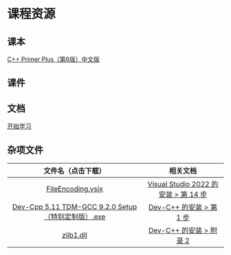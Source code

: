 # 课程资源

## 课本

[C++ Primer Plus（第6版）中文版](/textbook.pdf)

## 课件

## 文档

[开始学习](/getting-started)

## 杂项文件

|文件名（点击下载）|相关文档|
|:-:|:-:|
|<a href="/Website/FileEncoding.vsix" target="_self">FileEncoding.vsix</a>|[Visual Studio 2022 的安装 > 第 14 步](/getting-started/setup/01/#file-encoding)|
|[Dev-Cpp 5.11 TDM-GCC 9.2.0 Setup（特别定制版）.exe](/Dev-Cpp%205.11%20TDM-GCC%209.2.0%20Setup（特别定制版）.exe)|[Dev-C++ 的安装 > 第 1 步](/getting-started/setup/03/#第-1-步-运行-dev-c-ver-5-11-with-gcc-9-2-0-安装包)|
|[zlib1.dll](/zlib1.dll)|[Dev-C++ 的安装 > 附录 2](/getting-started/setup/03/#appendix2)|
